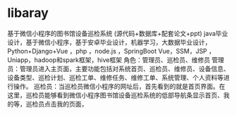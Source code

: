 # libaray
 基于微信小程序的图书馆设备巡检系统 (源代码+数据库+配套论文+ppt) java毕业设计，基于微信小程序，基于安卓毕业设计，机器学习，大数据毕业设计，Python+Django+Vue ，php ，node.js ，SpringBoot Vue，SSM，JSP ，Uniapp，hadoop和spark框架，hive框架 角色：管理员、巡检员、维修员  管理员：管理员进入主页面，主要功能包括对系统首页、巡检员、维修员、设备信息、设备类型、巡检计划、巡检工单、维修任务、维修工单、系统管理、个人资料等进行操作。  巡检员：当巡检员微信小程序的网址后，首先看到的就是首页界面。在这里，巡检员能够看到微信小程序图书馆设备巡检系统的低部导航条显示首页、我的等，巡检员点击我的页面，
